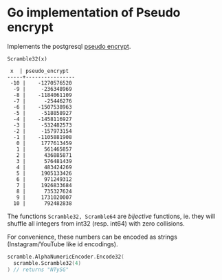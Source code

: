 # Go implementation of Pseudo encrypt

Implements the postgresql [pseudo encrypt](https://wiki.postgresql.org/wiki/Pseudo_encrypt).

```
Scramble32(x)

 x  | pseudo_encrypt
-----+----------------
 -10 |    -1270576520
  -9 |     -236348969
  -8 |    -1184061109
  -7 |      -25446276
  -6 |    -1507538963
  -5 |     -518858927
  -4 |    -1458116927
  -3 |     -532482573
  -2 |     -157973154
  -1 |    -1105881908
   0 |     1777613459
   1 |      561465857
   2 |      436885871
   3 |      576481439
   4 |      483424269
   5 |     1905133426
   6 |      971249312
   7 |     1926833684
   8 |      735327624
   9 |     1731020007
  10 |      792482838
 ```

The functions `Scramble32, Scramble64` are *bijective* functions, ie. they will shuffle all integers from int32 (resp. int64) with zero collisions.


For convenience, these numbers can be encoded as strings (Instagram/YouTube like id encodings).

```go
scramble.AlphaNumericEncoder.Encode32(
  scramble.Scramble32(4)
) // returns "NTySG"
```
